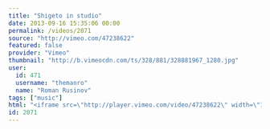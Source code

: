 ```yaml
---
title: "Shigeto in studio"
date: 2013-09-16 15:35:06 00:00
permalink: /videos/2071
source: "http://vimeo.com/47238622"
featured: false
provider: "Vimeo"
thumbnail: "http://b.vimeocdn.com/ts/328/881/328881967_1280.jpg"
user:
  id: 471
  username: "themanro"
  name: "Roman Rusinov"
tags: ["music"]
html: "<iframe src=\"http://player.vimeo.com/video/47238622\" width=\"1280\" height=\"720\" frameborder=\"0\" webkitallowfullscreen mozallowfullscreen allowfullscreen></iframe>"
id: 2071
---
```



